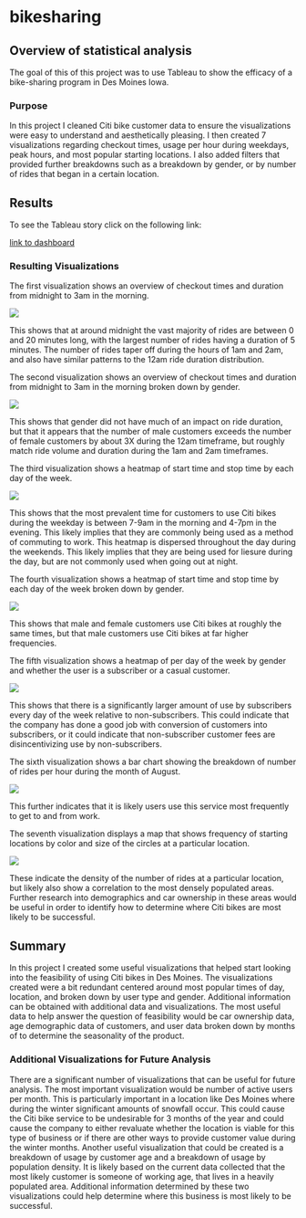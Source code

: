 # bikesharing

## Overview of statistical analysis

The goal of this of this project was to use Tableau to show the efficacy of a bike-sharing program in Des Moines Iowa.

### Purpose

In this project I cleaned Citi bike customer data to ensure the visualizations were easy to understand and aesthetically pleasing. I then created 7 visualizations regarding checkout times, usage per hour during weekdays, peak hours, and most 
popular starting locations. I also added filters that provided further breakdowns such as a breakdown by gender, or by number of rides that began in a certain location.

## Results

To see the Tableau story click on the following link:

[link to dashboard](https://public.tableau.com/app/profile/adam.miller6532/viz/CitiBikeStory_16538739445920/Story1?publish=yes)

### Resulting Visualizations

The first visualization shows an overview of checkout times and duration from midnight to 3am in the morning.

![](Resources/checkout_times_for_users.png)

This shows that at around midnight the vast majority of rides are between 0 and 20 minutes long, with the largest number of rides having a duration of 5 minutes.  The number of rides taper off during the hours of 1am and 2am, and also 
have similar patterns to the 12am ride duration distribution.

The second visualization shows an overview of checkout times and duration from midnight to 3am in the morning broken down by gender.

![](Resources/checkout_times_for_gender.png)

This shows that gender did not have much of an impact on ride duration, but that it appears that the number of male customers exceeds the number of female customers by about 3X during the 12am timeframe, but roughly match ride volume
and duration during the 1am and 2am timeframes.

The third visualization shows a heatmap of start time and stop time by each day of the week.

![](Resources/trips_by_weekday_per_hours.png)

This shows that the most prevalent time for customers to use Citi bikes during the weekday is between 7-9am in the morning and 4-7pm in the evening. This likely implies that they are commonly being used as a method of commuting to work.
This heatmap is dispersed throughout the day during the weekends. This likely implies that they are being used for liesure during the day, but are not commonly used when going out at night.  

The fourth visualization shows a heatmap of start time and stop time by each day of the week broken down by gender.

![](Resources/trips_by_gender_weekdayperhour.png)

This shows that male and female customers use Citi bikes at roughly the same times, but that male customers use Citi bikes at far higher frequencies.

The fifth visualization shows a heatmap of per day of the week by gender and whether the user is a subscriber or a casual customer.

![](Resources/user_trips_by_genderbyweekday.png)

This shows that there is a significantly larger amount of use by subscribers every day of the week relative to non-subscribers. This could indicate that the company has done a good job with conversion of customers into subscribers, or
it could indicate that non-subscriber customer fees are disincentivizing use by non-subscribers.

The sixth visualization shows a bar chart showing the breakdown of number of rides per hour during the month of August.

![](Resources/august_peak_hours.png)

This further indicates that it is likely users use this service most frequently to get to and from work.

The seventh visualization displays a map that shows frequency of starting locations by color and size of the circles at a particular location.

![](Resources/top_starting_locations.png)

These indicate the density of the number of rides at a particular location, but likely also show a correlation to the most densely populated areas. Further research into demographics and car ownership in these areas would be useful in 
order to identify how to determine where Citi bikes are most likely to be successful.

## Summary

In this project I created some useful visualizations that helped start looking into the feasibility of using Citi bikes in Des Moines. The visualizations created were a bit redundant centered around most popular times of day, location,
and broken down by user type and gender. Additional information can be obtained with additional data and visualizations. The most useful data to help answer the question of feasibility would be car ownership data, age demographic data of 
customers, and user data broken down by months of to determine the seasonality of the product. 

 
### Additional Visualizations for Future Analysis

There are a significant number of visualizations that can be useful for future analysis. The most important visualization would be number of active users per month. This is particularly important in a location like Des Moines where 
during the winter significant amounts of snowfall occur. This could cause the Citi bike service to be undesirable for 3 months of the year and could cause the company to either revaluate whether the location is viable for this type of 
business or if there are other ways to provide customer value during the winter months. Another useful visualization that could be created is a breakdown of usage by customer age and a breakdown of usage by population density. It is 
likely based on the current data collected that the most likely customer is someone of working age, that lives in a heavily populated area. Additional information determined by these two visualizations could help determine where this
business is most likely to be successful. 



